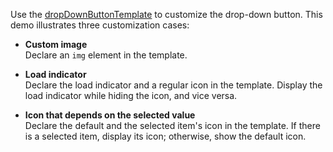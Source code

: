 Use the [dropDownButtonTemplate](/Documentation/ApiReference/UI_Components/dxSelectBox/Configuration/#dropDownButtonTemplate) to customize the drop-down button. This demo illustrates three customization cases:

- **Custom image**  
Declare an `img` element in the template.

- **Load indicator**    
Declare the load indicator and a regular icon in the template. Display the load indicator while hiding the icon, and vice versa.

- **Icon that depends on the selected value**     
Declare the default and the selected item's icon in the template. If there is a selected item, display its icon; otherwise, show the default icon.